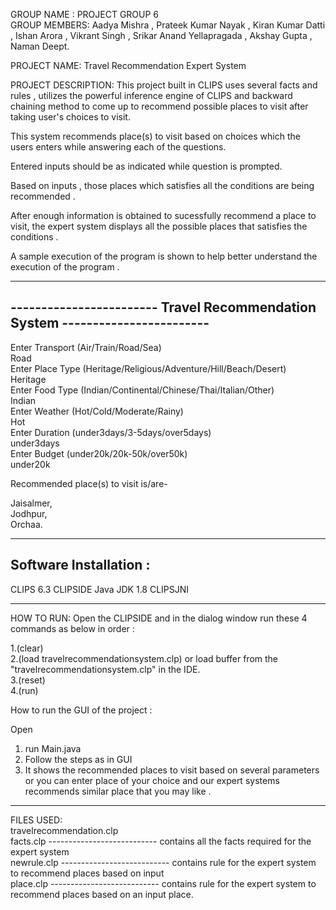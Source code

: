 GROUP NAME : PROJECT GROUP 6  
GROUP MEMBERS: Aadya Mishra , Prateek Kumar Nayak , Kiran Kumar Datti , Ishan Arora , Vikrant Singh , Srikar Anand Yellapragada , Akshay Gupta , Naman Deept.  

PROJECT NAME: Travel Recommendation Expert System  

PROJECT DESCRIPTION: 
This project built in CLIPS uses several facts and rules , utilizes the powerful inference engine of CLIPS and backward chaining method to 
come up to recommend possible places to visit after taking user's choices to visit.


This system recommends place(s) to visit based on choices which the users enters while answering each of the questions.

Entered inputs should be as indicated while question is prompted.

Based on inputs , those places which satisfies all the conditions are being recommended .

After enough information is obtained to sucessfully recommend a place to visit, the expert system displays all the possible places that satisfies the conditions .

A sample execution of the program is shown to help better understand the execution of the program .

------------------------------------------------------------------------------
------------------------ Travel Recommendation System ------------------------
------------------------------------------------------------------------------

Enter Transport            (Air/Train/Road/Sea)  
Road  
Enter Place Type            (Heritage/Religious/Adventure/Hill/Beach/Desert)  
Heritage  
Enter Food Type            (Indian/Continental/Chinese/Thai/Italian/Other)  
Indian  
Enter Weather             (Hot/Cold/Moderate/Rainy)  
Hot  
Enter Duration            (under3days/3-5days/over5days)  
under3days  
Enter Budget              (under20k/20k-50k/over50k)  
under20k  

  
Recommended place(s) to visit is/are-  

Jaisalmer,   
Jodhpur,  
Orchaa. 

------------------------------------------------------------------------------
Software Installation :
------------------------------------------------------------------------------

CLIPS 6.3
CLIPSIDE
Java JDK 1.8
CLIPSJNI

 
----------------------------------------------------------------------------------
HOW TO RUN:
Open the CLIPSIDE and in the dialog window run these 4 commands as below in order :

1.(clear)  
2.(load travelrecommendationsystem.clp) or load buffer from the "travelrecommendationsystem.clp" in the IDE.   
3.(reset)  
4.(run)  

How to run the GUI of the project :  

Open   
1. run Main.java   
2. Follow the steps as in GUI   
3. It shows the recommended places to visit based on several parameters or you can enter place of your choice and our expert systems recommends similar place that you may like .  

---------------------------------------------------------------------------------------  

FILES USED:  
travelrecommendation.clp  
facts.clp   --------------------------- contains all the facts required for the expert system  
newrule.clp --------------------------- contains rule for the expert system to recommend places based on input  
place.clp   --------------------------- contains rule for the expert system to recommend places based on an input place.  


